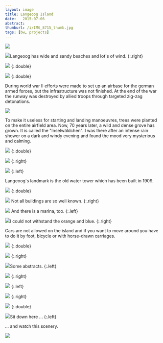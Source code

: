 ```yaml
---
layout: image
title: Langeoog Island
date:   2015-07-06
abstract:
thumburl: /i/IMG_8715_thumb.jpg
tags: [bw, projects]
---
```

![](/i/IMG_8609.jpg)

![](/i/IMG_8651.jpg)Langeoog has wide and sandy beaches and lot´s of wind.
{:.right}

![](/i/IMG_8715.jpg)
{:.double}

![](/i/IMG_8883.jpg)
{:.double}

During world war II efforts were made to set up an airbase for the german armed forces, but the infrastructure was not finished. At the end of the war the runway was destroyed by allied troops through targeted zig-zag detonations.

![](/i/IMG_8633.jpg)

To make it useless for starting and landing manoeuvres, trees were planted on the entire airfield area. Now, 70 years later, a wild and dense grove has grown. It is called the "Inselwäldchen". I was there after an intense rain shower on a dark and windy evening and found the mood very mysterious and calming.

![](/i/IMG_8721.jpg)
{:.double}

![](/i/IMG_8727.jpg)
{:.right}

![](/i/IMG_8734.jpg)
{:.left}

Langeoog´s landmark is the old water tower which has been built in 1909.

![](/i/IMG_8774.jpg)
{:.double}

![](/i/IMG_8930.jpg) Not all buildings are so well known.
{:.right}

![](/i/IMG_8944.jpg) And there is a marina, too.
{:.left}

![](/i/IMG_8923.jpg)I could not withstand the orange and blue.
{:.right}

Cars are not allowed on the island and if you want to move around you have to do it by foot, bicycle or with horse-drawn carriages.

![](/i/IMG_8777.jpg)
{:.double}

![](/i/DSCF1758.jpg)
{:.right}

![](/i/DSCF1750.jpg)Some abstracts.
{:.left}

![](/i/DSCF1751.jpg)
{:.right}

![](/i/DSCF1762.jpg)
{:.left}

![](/i/DSCF1781.jpg)
{:.right}

![](/i/DSCF1775.jpg)
{:.double}

![](/i/IMG_8810.jpg)Sit down here ...
{:.left}

... and watch this scenery.

![](/i/IMG_8586.jpg)
